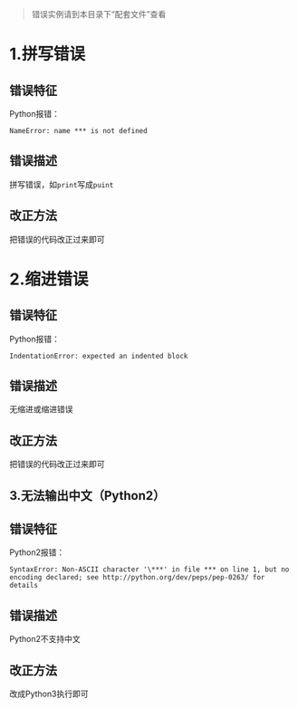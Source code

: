 > 错误实例请到本目录下“配套文件”查看

# 1.拼写错误

## 错误特征

Python报错：

```
NameError: name *** is not defined
```

## 错误描述

拼写错误，如```print```写成```puint```

## 改正方法

把错误的代码改正过来即可

# 2.缩进错误

## 错误特征

Python报错：

```
IndentationError: expected an indented block
```

## 错误描述

无缩进或缩进错误

## 改正方法

把错误的代码改正过来即可

## 3.无法输出中文（Python2）

## 错误特征

Python2报错：

```
SyntaxError: Non-ASCII character '\***' in file *** on line 1, but no encoding declared; see http://python.org/dev/peps/pep-0263/ for details
```

## 错误描述

Python2不支持中文

## 改正方法

改成Python3执行即可